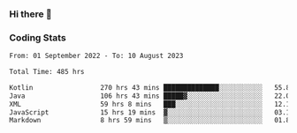 ### Hi there 👋

<!--
**Girrafeec/girrafeec** is a ✨ _special_ ✨ repository because its `README.md` (this file) appears on your GitHub profile.

Here are some ideas to get you started:

- 🔭 I’m currently working on ...
- 🌱 I’m currently learning ...
- 👯 I’m looking to collaborate on ...
- 🤔 I’m looking for help with ...
- 💬 Ask me about ...
- 📫 How to reach me: ...
- 😄 Pronouns: ...
- ⚡ Fun fact: ...
-->

### Coding Stats
<!--START_SECTION:waka-->

```txt
From: 01 September 2022 - To: 10 August 2023

Total Time: 485 hrs

Kotlin                 270 hrs 43 mins ██████████████░░░░░░░░░░░   55.82 %
Java                   106 hrs 43 mins █████▓░░░░░░░░░░░░░░░░░░░   22.00 %
XML                    59 hrs 8 mins   ███░░░░░░░░░░░░░░░░░░░░░░   12.19 %
JavaScript             15 hrs 19 mins  ▓░░░░░░░░░░░░░░░░░░░░░░░░   03.16 %
Markdown               8 hrs 59 mins   ▒░░░░░░░░░░░░░░░░░░░░░░░░   01.85 %
```

<!--END_SECTION:waka-->
